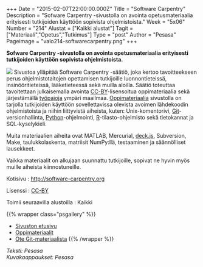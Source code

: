 +++
Date = "2015-02-07T22:00:00.000Z"
Title = "Software Carpentry"
Description = "Sofware Carpentry -sivustolla on avointa opetusmateriaalia erityisesti tutkijoiden käyttöön sopivista ohjelmistoista."
Week = "5x06"
Number = "214"
Alustat = ["Kaikki alustat"]
Tagit = ["Materiaali","Opetus","Tutkimus"]
Type = "post"
Author = "Pesasa"
Pageimage = "valo214-softwarecarpentry.png"
+++

**Sofware Carpentry -sivustolla on avointa opetusmateriaalia erityisesti
tutkijoiden käyttöön sopivista ohjelmistoista.**

![ ](/images/valo214-softwarecarpentry.png "fig:valo214-softwarecarpentry.png")
Sivustoa ylläpitää Software Carpentry -säätiö, joka kertoo
tavoitteekseen perus ohjelmistotaitojen opettamisen tutkijoille
luonnontieteissä, insinööritieteissä, lääketieteessä sekä muilla
aloilla. Säätiö toteuttaa tavoitettaan julkaisemalla avointa
[CC-BY](http://creativecommons.org/licenses/by/4.0/deed.fi)-lisensoitua
oppimateriaalia sekä järjestämällä
[työpajoja](http://software-carpentry.org/workshops/index.html) ympäri
maailmaa. [Oppimateriaalia](http://software-carpentry.org/lessons.html)
sivustolla on tarjolla tutkijoiden käyttöön sovellettavissa olevista
avoimen lähdekoodin ohjelmistoista ja niihin liittyvistä aiheista,
kuten: Unix-komentorivi, [Git](Git)-versionhallinta, [Python](Python)-ohjelmointi,
[R](R)-tilasto-ohjelmisto sekä tietokannat ja SQL-kyselykieli.

Muita materiaalien aiheita ovat MATLAB, Mercurial,
[deck.js](http://imakewebthings.com/deck.js/), Subversion, Make,
taulukkolaskenta, matriisit NumPy:llä, testaaminen ja säännölliset
lausekkeet.

Vaikka materiaalit on alkujaan suunnattu tutkijoille, sopivat ne hyvin
myös muille aiheista kiinnostuneille.

Kotisivu
:   <http://software-carpentry.org>

Lisenssi
:   [CC-BY](http://creativecommons.org/licenses/by/4.0/deed.fi)

Toimii seuraavilla alustoilla
:   Kaikki

{{% wrapper class="psgallery" %}}
* [Sivuston etusivu](/images/software_carpentry-1.jpg)
* [Oppimateriaalit](/images/software_carpentry-2.jpg)
* [Ote Git-materiaalista](/images/software_carpentry-3.jpg)
{{% /wrapper %}}

*Teksti: Pesasa* <br />
*Kuvakaappaukset: Pesasa*

